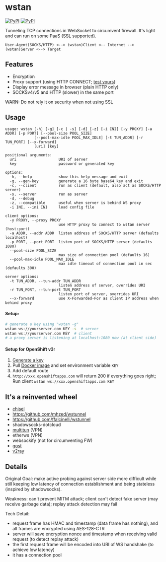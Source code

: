 # wstan
[![PyPI](https://img.shields.io/pypi/v/wstan.svg)](https://pypi.python.org/pypi/wstan)
[![PyPI](https://img.shields.io/pypi/pyversions/wstan.svg)](https://pypi.python.org/pypi/wstan)

Tunneling TCP connections in WebSocket to circumvent firewall.
It's light and can run on some PaaS (SSL supported).

`User-Agent(SOCKS/HTTP) <--> (wstan)Client <-- Internet --> (wstan)Server <--> Target`

## Features
* Encryption
* Proxy support (using HTTP CONNECT; [test yours](http://www.websocket.org/echo.html))
* Display error message in browser (plain HTTP only)
* SOCKSv4/v5 and HTTP (slower) in the same port

WARN: Do not rely it on security when not using SSL

## Usage
```
usage: wstan [-h] [-g] [-c | -s] [-d] [-z] [-i INI] [-y PROXY] [-a ADDR] [-p PORT] [--pool-size POOL_SIZE]
             [--pool-max-idle POOL_MAX_IDLE] [-t TUN_ADDR] [-r TUN_PORT] [--x-forward]
             [uri] [key]

positional arguments:
  uri                   URI of server
  key                   password or generated key

options:
  -h, --help            show this help message and exit
  -g, --gen-key         generate a 16 byte base64 key and exit
  -c, --client          run as client (default, also act as SOCKS/HTTP server)
  -s, --server          run as server
  -d, --debug
  -z, --compatible      useful when server is behind WS proxy
  -i INI, --ini INI     load config file

client options:
  -y PROXY, --proxy PROXY
                        use HTTP proxy to connect to wstan server (host:port)
  -a ADDR, --addr ADDR  listen address of SOCKS/HTTP server (defaults localhost)
  -p PORT, --port PORT  listen port of SOCKS/HTTP server (defaults 1080)
  --pool-size POOL_SIZE
                        max size of connection pool (defaults 16)
  --pool-max-idle POOL_MAX_IDLE
                        max idle timeout of connection pool in sec (defaults 300)

server options:
  -t TUN_ADDR, --tun-addr TUN_ADDR
                        listen address of server, overrides URI
  -r TUN_PORT, --tun-port TUN_PORT
                        listen port of server, overrides URI
  --x-forward           use X-Forwarded-For as client IP address when behind proxy
```

#### Setup:
```sh
# generate a key using "wstan -g"
wstan ws://yourserver.com KEY -s  # server
wstan ws://yourserver.com KEY  # client
# a proxy server is listening at localhost:1080 now (at client side)
```

#### Setup for OpenShift v3:
1. [Generate a key](http://rextester.com/TZXL63621)
2. Pull [Docker image](https://hub.docker.com/r/krrr/wstan/) and set environment variable `KEY`
3. Add default route
4. `http://xxx.openshiftapps.com` will return 200 if everything goes right; Run client `wstan ws://xxx.openshiftapps.com KEY`

## It's a reinvented wheel
* [chisel](https://github.com/jpillora/chisel)
* https://github.com/mhzed/wstunnel
* https://github.com/ffalcinelli/wstunnel
* shadowsocks-dotcloud
* [multitun](https://github.com/covertcodes/multitun) (VPN)
* etherws (VPN)
* websockify (not for circumventing FW)
* [gost](https://github.com/ginuerzh/gost/)
* [v2ray](https://www.v2ray.com)

## Details
Original Goal: make active probing against server side more difficult while
still keeping low latency of connection establishment and being stateless (inspired by shadowsocks).

Weakness: can't prevent MITM attack; client can't detect fake server (may receive garbage data);
replay attack detection may fail

Tech Detail:
* request frame has HMAC and timestamp (data frame has nothing), and all frames are encrypted using AES-128-CTR
* server will save encryption nonce and timestamp when receiving valid request (to detect replay attack)
* the first request frame will be encoded into URI of WS handshake (to achieve low latency)
* it has a connection pool
